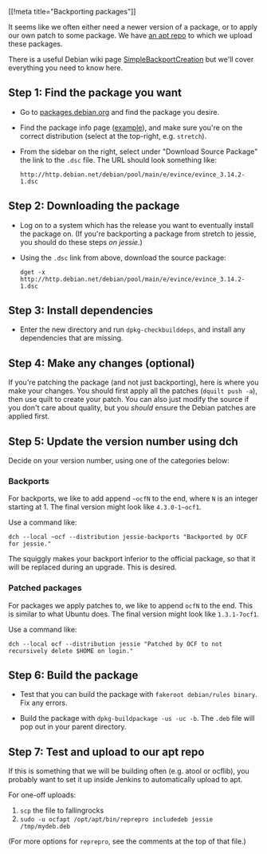 [[!meta title="Backporting packages"]]

It seems like we often either need a newer version of a package, or to apply
our own patch to some package. We have [an apt
repo](http://apt.ocf.berkeley.edu/) to which we upload these packages.

There is a useful Debian wiki page
[SimpleBackportCreation](https://wiki.debian.org/SimpleBackportCreation) but
we'll cover everything you need to know here.

## Step 1: Find the package you want

* Go to [packages.debian.org](https://packages.debian.org/) and find the
  package you desire.

* Find the package info page
  ([example](https://packages.debian.org/stretch/evince)), and make sure you're
  on the correct distribution (select at the top-right, e.g. `stretch`).

* From the sidebar on the right, select under "Download Source Package" the
  link to the `.dsc` file. The URL should look something like:

      http://http.debian.net/debian/pool/main/e/evince/evince_3.14.2-1.dsc


## Step 2: Downloading the package

* Log on to a system which has the release you want to eventually install the
  package on. (If you're backporting a package from stretch to jessie, you
  should do these steps *on jessie*.)

* Using the `.dsc` link from above, download the source package:

      dget -x http://http.debian.net/debian/pool/main/e/evince/evince_3.14.2-1.dsc


## Step 3: Install dependencies

* Enter the new directory and run `dpkg-checkbuilddeps`, and install any
  dependencies that are missing.


## Step 4: Make any changes (optional)

If you're patching the package (and not just backporting), here is where you
make your changes. You should first apply all the patches (`dquilt push -a`),
then use quilt to create your patch. You can also just modify the source if you
don't care about quality, but you *should* ensure the Debian patches are
applied first.


## Step 5: Update the version number using dch

Decide on your version number, using one of the categories below:


### Backports

For backports, we like to add append `~ocfN` to the end, where `N` is an
integer starting at 1. The final version might look like `4.3.0-1~ocf1`.

Use a command like:

    dch --local ~ocf --distribution jessie-backports "Backported by OCF for jessie."

The squiggly makes your backport inferior to the official package, so that it
will be replaced during an upgrade. This is desired.

### Patched packages

For packages we apply patches to, we like to append `ocfN` to the end. This is
similar to what Ubuntu does. The final version might look like `1.3.1-7ocf1`.

Use a command like:

    dch --local ocf --distribution jessie "Patched by OCF to not recursively delete $HOME on login."


## Step 6: Build the package

* Test that you can build the package with `fakeroot debian/rules binary`. Fix
  any errors.

* Build the package with `dpkg-buildpackage -us -uc -b`. The `.deb` file will
  pop out in your parent directory.


## Step 7: Test and upload to our apt repo

If this is something that we will be building often (e.g. atool or ocflib), you
probably want to set it up inside Jenkins to automatically upload to apt.

For one-off uploads:

1. `scp` the file to fallingrocks
2. `sudo -u ocfapt /opt/apt/bin/reprepro includedeb jessie /tmp/mydeb.deb`

(For more options for `reprepro`, see the comments at the top of that file.)
